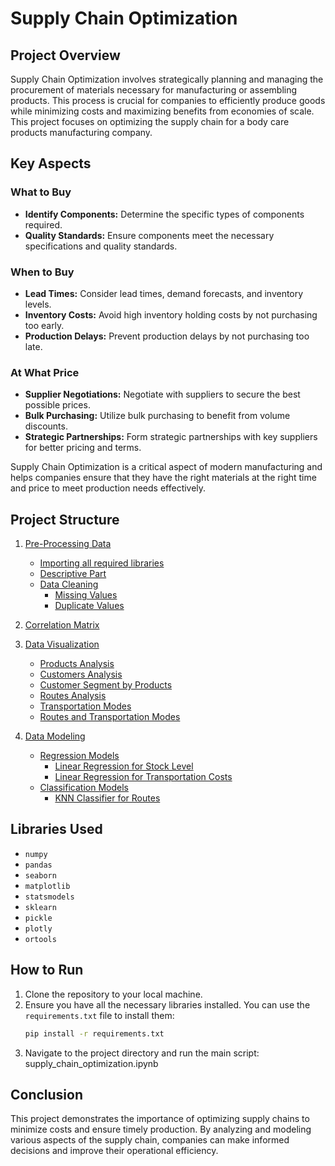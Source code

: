# Supply Chain Optimization

## Project Overview

Supply Chain Optimization involves strategically planning and managing the procurement of materials necessary for manufacturing or assembling products. This process is crucial for companies to efficiently produce goods while minimizing costs and maximizing benefits from economies of scale. This project focuses on optimizing the supply chain for a body care products manufacturing company.

## Key Aspects

### What to Buy
- **Identify Components:** Determine the specific types of components required.
- **Quality Standards:** Ensure components meet the necessary specifications and quality standards.

### When to Buy
- **Lead Times:** Consider lead times, demand forecasts, and inventory levels.
- **Inventory Costs:** Avoid high inventory holding costs by not purchasing too early.
- **Production Delays:** Prevent production delays by not purchasing too late.

### At What Price
- **Supplier Negotiations:** Negotiate with suppliers to secure the best possible prices.
- **Bulk Purchasing:** Utilize bulk purchasing to benefit from volume discounts.
- **Strategic Partnerships:** Form strategic partnerships with key suppliers for better pricing and terms.

Supply Chain Optimization is a critical aspect of modern manufacturing and helps companies ensure that they have the right materials at the right time and price to meet production needs effectively.

## Project Structure

1. [Pre-Processing Data](#pre-processing-data)
   - [Importing all required libraries](#importing-all-required-libraries)
   - [Descriptive Part](#descriptive-part)
   - [Data Cleaning](#data-cleaning)
     - [Missing Values](#missing-values)
     - [Duplicate Values](#duplicate-values)

2. [Correlation Matrix](#correlation-matrix)

3. [Data Visualization](#data-visualisation)
   - [Products Analysis](#products-analysis)
   - [Customers Analysis](#customers-analysis)
   - [Customer Segment by Products](#customer-segment-by-products)
   - [Routes Analysis](#routes-analysis)
   - [Transportation Modes](#transportation-modes)
   - [Routes and Transportation Modes](#routes-and-transportation-modes)

4. [Data Modeling](#data-modelling)
   - [Regression Models](#regression-models)
     - [Linear Regression for Stock Level](#linear-regression-for-stock-level)
     - [Linear Regression for Transportation Costs](#linear-regression-for-transportation-costs)
   - [Classification Models](#classification-models)
     - [KNN Classifier for Routes](#knn-classifier-for-routes)

## Libraries Used

- `numpy`
- `pandas`
- `seaborn`
- `matplotlib`
- `statsmodels`
- `sklearn`
- `pickle`
- `plotly`
- `ortools`

## How to Run

1. Clone the repository to your local machine.
2. Ensure you have all the necessary libraries installed. You can use the `requirements.txt` file to install them:
    ```bash
    pip install -r requirements.txt
    ```
3. Navigate to the project directory and run the main script:
   supply_chain_optimization.ipynb


## Conclusion

This project demonstrates the importance of optimizing supply chains to minimize costs and ensure timely production. By analyzing and modeling various aspects of the supply chain, companies can make informed decisions and improve their operational efficiency.



